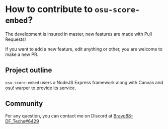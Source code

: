 # How to contribute to ``osu-score-embed``?

The development is insured in master, new features are made with Pull Requests!

If you want to add a new feature, edit anything or other, you are welcome to make a new PR.

## Project outline

``osu-score-embed`` users a NodeJS Express framework along with Canvas and osu! warper to provide its service.

## Community

For any question, you can contact me on Discord at [Bravo68-DF_Techs#6429](discord.com/users/457039372009865226)
